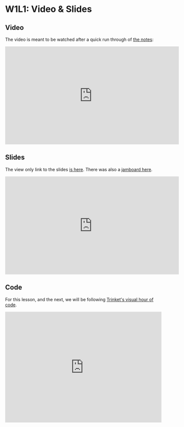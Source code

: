# W1L1: Video & Slides

## Video

The video is meant to be watched after a quick run through of [the notes](./lecture_1.md):

<div class="iframe-container">
<iframe width="560" height="315" src="https://www.youtube-nocookie.com/embed/f5YCTJmtW-0" frameborder="0" allow="accelerometer; autoplay; encrypted-media; gyroscope; picture-in-picture" allowfullscreen></iframe>
</div>

## Slides

The view only link to the slides [is here](https://docs.google.com/presentation/d/1oU2AzdoeldyLow2Z-CbIgWVDAzFvBHsI-LxxrvX1ntc/edit?usp=sharing). There was also a [jamboard here](https://jamboard.google.com/d/1PKDJfvteB4NCwg4mFhyayKwq8jIeJ63jyrMGEqrILIo/edit?usp=sharing).

<div class="iframe-container">
<iframe src="https://docs.google.com/presentation/d/e/2PACX-1vQXr-Ol4-83n9bjdELOOdfAtOhBFefDm-g-NsdAA6mhIx4OvcC4JLZztHTzA-wWOaCgl0fYExw2yw4U/embed?start=false&loop=false&delayms=5000" frameborder="0" width="560" height="315" allowfullscreen="true" mozallowfullscreen="true" webkitallowfullscreen="true"></iframe>
</div>

## Code

For this lesson, and the next, we will be following [Trinket's visual hour of code](https://hourofpython.trinket.io/a-visual-introduction-to-python#/welcome/an-hour-of-code).

<div class="iframe-container">
<iframe src="https://trinket.io/embed/python/0396fa17fc" width="100%" height="356" frameborder="0" marginwidth="0" marginheight="0" allowfullscreen></iframe>
</div>
